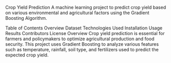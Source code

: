 Crop Yield Prediction
A machine learning project to predict crop yield based on various environmental and agricultural factors using the Gradient Boosting Algorithm.

Table of Contents
Overview
Dataset
Technologies Used
Installation
Usage
Results
Contributors
License
Overview
Crop yield prediction is essential for farmers and policymakers to optimize agricultural production and food security. This project uses Gradient Boosting to analyze various features such as temperature, rainfall, soil type, and fertilizers used to predict the expected crop yield.
